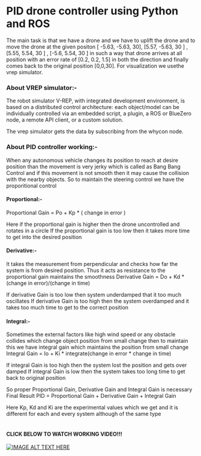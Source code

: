 
# PID drone controller using Python and ROS
 The main task is that we have a drone and we have to uplift the drone and to move the drone at the given positon [ -5.63, -5.63, 30], [5.57, -5.63, 30 ] , [5.55, 5.54, 30 ]  , [-5.6, 5.54, 30 ] in such a way that drone arrives at all position with an error rate of [0.2, 0.2, 1.5] in both the direction and finally comes back to the original position [0,0,30]. For visualization we usethe vrep simulator.

### About VREP simulator:-
The robot simulator V-REP, with integrated development environment, is based on a distributed control architecture: each object/model can be individually controlled via an embedded script, a plugin, a ROS or BlueZero node, a remote API client, or a custom solution. 

The vrep simulator gets the data by subscribing from the whycon node.

### About PID controller working:-
When any autonomous vehicle changes its position to reach at desire position than the movement is very jerky which is called as Bang Bang Control and if this movement is not smooth then it may cause the collision with the nearby objects.
So to maintain the steering control we have the proporitional control 
#### Proportional:-

Proportional Gain = Po + Kp * ( change in error )

Here if the proportional gain is higher then the drone uncontrolled and rotates in a circle
If the proportional gain is too low then it takes more time to get into the desired position

#### Derivative:-
It takes the measurement from perpendicular and checks how far the system is from desired position.
Thus it acts as resistance to the proportional gain maintains the smoothness
Derivative Gain = Do + Kd * (change in error)/(change in time)

If derivative Gain is too low then system underdamped that it too much oscillates 
If derivative Gain is too high then the system  overdamped and it takes too much time to get to the correct position

#### Integral:-
Sometimes the external factors like high wind speed or any obstacle collides which change object position from small change then to maintain this we have integral gain which maintains the position from small change
Integral Gain = Io + Ki * integrate(change in error * change in time)

If integral Gain is too high then the system lost the position and gets over damped
If integral Gain is low then the system takes too long time to get back to original position

So proper Proportional Gain, Derivative Gain and Integral Gain is necessary
Final Result PID = Proportional Gain +  Derivative Gain + Integral Gain

Here Kp, Kd and Ki are the experimental values which we get and it is different for each and every system although of the same type
<br/><br/>  
    
#### CLICK BELOW TO WATCH WORKING VIDEO!!!   
[![IMAGE ALT TEXT HERE](https://i.ytimg.com/vi/Te2zlFNban4/hqdefault.jpg?sqp=-oaymwEjCNACELwBSFryq4qpAxUIARUAAAAAGAElAADIQj0AgKJDeAE=&rs=AOn4CLACuRt-oT7PBoK9m8haQiiSFdCWcg)](https://youtu.be/Te2zlFNban4)
